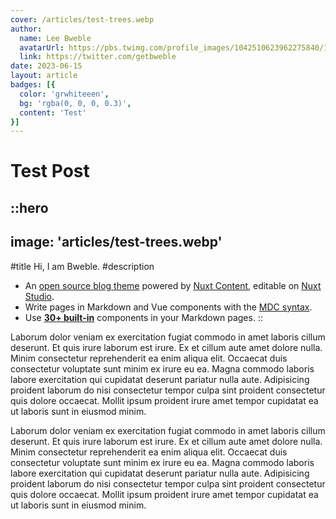 ```yaml
---
cover: /articles/test-trees.webp
author:
  name: Lee Bweble
  avatarUrl: https://pbs.twimg.com/profile_images/1042510623962275840/1Iw_Mvud_400x400.jpg
  link: https://twitter.com/getbweble
date: 2023-06-15
layout: article
badges: [{
  color: 'grwhiteeen',
  bg: 'rgba(0, 0, 0, 0.3)',
  content: 'Test'
}]
---
```


# Test Post

::hero
---
image: 'articles/test-trees.webp'
---
#title
Hi, I am Bweble.
#description
- An [open source blog theme](https://github.com/nuxt-themes/alpine) powered by [Nuxt Content](https://content.nuxtjs.org), editable on [Nuxt Studio](https://nuxt.studio).
- Write pages in Markdown and Vue components with the [MDC syntax](https://content.nuxtjs.org/guide/writing/mdc).
- Use [**30+ built-in**](https://elements.nuxt.space) components in your Markdown pages.
::

Laborum dolor veniam ex exercitation fugiat commodo in amet laboris cillum deserunt. Et quis irure laborum est irure. Ex et cillum aute amet dolore nulla. Minim consectetur reprehenderit ea enim aliqua elit. Occaecat duis consectetur voluptate sunt minim ex irure eu ea. Magna commodo laboris labore exercitation qui cupidatat deserunt pariatur nulla aute. Adipisicing proident laborum do nisi consectetur tempor culpa sint proident consectetur quis dolore occaecat. Mollit ipsum proident irure amet tempor cupidatat ea ut laboris sunt in eiusmod minim.

Laborum dolor veniam ex exercitation fugiat commodo in amet laboris cillum deserunt. Et quis irure laborum est irure. Ex et cillum aute amet dolore nulla. Minim consectetur reprehenderit ea enim aliqua elit. Occaecat duis consectetur voluptate sunt minim ex irure eu ea. Magna commodo laboris labore exercitation qui cupidatat deserunt pariatur nulla aute. Adipisicing proident laborum do nisi consectetur tempor culpa sint proident consectetur quis dolore occaecat. Mollit ipsum proident irure amet tempor cupidatat ea ut laboris sunt in eiusmod minim.